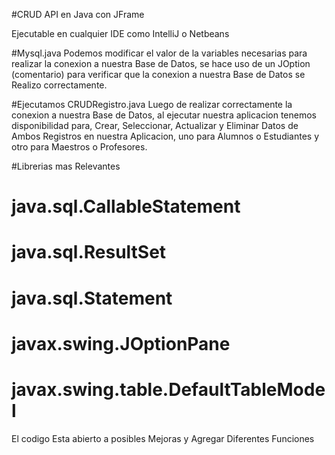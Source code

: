 #CRUD API en Java con JFrame

Ejecutable en cualquier IDE como IntelliJ o Netbeans

#Mysql.java
Podemos modificar el valor de la variables necesarias para realizar la conexion a nuestra Base de Datos,
se hace uso de un JOption (comentario) para verificar que la conexion a nuestra Base de Datos se Realizo correctamente.

#Ejecutamos CRUDRegistro.java
Luego de realizar correctamente la conexion a nuestra Base de Datos, al ejecutar nuestra aplicacion tenemos disponibilidad para,
Crear, Seleccionar, Actualizar y Eliminar Datos de Ambos Registros en nuestra Aplicacion, uno para Alumnos o Estudiantes y otro para Maestros o Profesores.

#Librerias mas Relevantes

# java.sql.CallableStatement
# java.sql.ResultSet
# java.sql.Statement
# javax.swing.JOptionPane
# javax.swing.table.DefaultTableModel

El codigo Esta abierto a posibles Mejoras y Agregar Diferentes Funciones